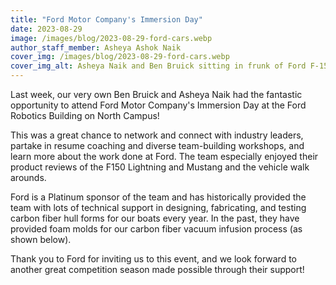 ```yaml
---
title: "Ford Motor Company's Immersion Day"
date: 2023-08-29
image: /images/blog/2023-08-29-ford-cars.webp
author_staff_member: Asheya Ashok Naik
cover_img: /images/blog/2023-08-29-ford-cars.webp
cover_img_alt: Asheya Naik and Ben Bruick sitting in frunk of Ford F-150 Lightning
---
```


Last week, our very own Ben Bruick and Asheya Naik had the fantastic opportunity to attend Ford Motor Company's Immersion Day at the Ford Robotics Building on North Campus!

This was a great chance to network and connect with industry leaders, partake in resume coaching and diverse team-building workshops, and learn more about the work done at Ford. The team especially enjoyed their product reviews of the F150 Lightning and Mustang and the vehicle walk arounds.

Ford is a Platinum sponsor of the team and has historically provided the team with lots of technical support in designing, fabricating, and testing carbon fiber hull forms for our boats every year. In the past, they have provided foam molds for our carbon fiber vacuum infusion process (as shown below). 

Thank you to Ford for inviting us to this event, and we look forward to another great competition season made possible through their support!
